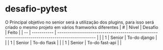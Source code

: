 # desafio-pytest

O Principal objetivo no senior será a utilização dos plugins, para isso será criado o mesmo projeto em vários framworks diferentes
| #  | Nível      | Desafio                                                                                           | Feito |
| -- | ----------- | ------------------------------------------------------------------------------------------------- |    |
| 1  | Senior  | To-do django                                                                                          |    |
| 1  | Senior  | To-do flask                                                                                          | |
| 1  | Senior  | To-do fast-api                                                                                          |  |
